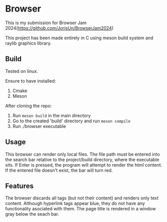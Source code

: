 # Browser

This is my submission for Browser Jam 2024(https://github.com/JorisUn/BrowserJam2024)

This project has been made entirely in C using meson build system and raylib graphics library.

## Build

Tested on linux.

Ensure to have installed:
1. Cmake
2. Meson

After cloning the repo:
1. Run `meson build` in the main directory
2. Go to the created 'build' directory and run `meson compile`
3. Run ./browser executable

## Usage

This browser can render only local files.
The file path must be entered into the search bar relative to the project/build directory, where the executable sits.
If Enter is pressed, the program will attempt to render the html content.
If the entered file doesn't exist, the bar will turn red.

## Features

The browser discards all tags (but not their content) and renders only text content.
Although hyperlink tags appear blue, they do not have any functionality asociated with them.
The page title is rendered in a window gray below the seach bar.
